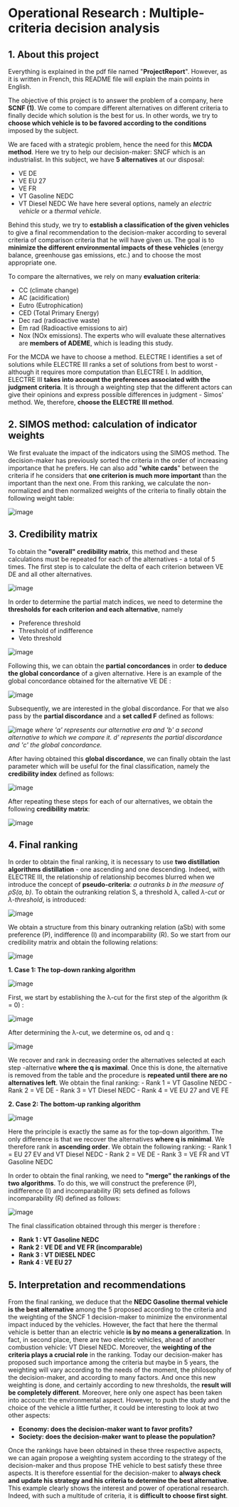 # Operational Research : Multiple-criteria decision analysis

## **1. About this project**

Everything is explained in the pdf file named "**ProjectReport**". However, as it is written in French, this README file will explain the main points in English.

The objective of this project is to answer the problem of a company, here **SCNF (1)**. We come to compare different alternatives on different criteria to finally decide which solution is the best for us. In other words, we try to **choose which vehicle is to be favored according to the conditions** imposed by the subject.

We are faced with a strategic problem, hence the need for this **MCDA method**. Here we try to help our decision-maker: SNCF which is an industrialist.
In this subject, we have **5 alternatives** at our disposal: 
  - VE DE
  - VE EU 27
  - VE FR
  - VT Gasoline NEDC 
  - VT Diesel NEDC
We have here several options, namely an *electric vehicle* or a *thermal vehicle*.

Behind this study, we try to **establish a classification of the given vehicles** to give a final recommendation to the decision-maker according to several criteria of comparison criteria that he will have given us. 
The goal is to **minimize the different environmental impacts of these vehicles** (energy balance, greenhouse gas emissions, etc.) and to choose the most appropriate one.

To compare the alternatives, we rely on many **evaluation criteria**:
  - CC (climate change)
  - AC (acidification)
  - Eutro (Eutrophication)
  - CED (Total Primary Energy)
  - Dec rad (radioactive waste)
  - Em rad (Radioactive emissions to air)
  - Nox (NOx emissions).
The experts who will evaluate these alternatives are **members of ADEME**, which is leading this study.

For the MCDA we have to choose a method. 
ELECTRE I identifies a set of solutions while ELECTRE III ranks a set of solutions from best to worst - although it requires more computation than ELECTRE I. 
In addition, ELECTRE III **takes into account the preferences associated with the judgment criteria**. It is through a weighting step that the different actors can give their opinions and express possible differences in judgment - Simos' method. We, therefore, **choose the ELECTRE III method**.

## **2. SIMOS method: calculation of indicator weights**

We first evaluate the impact of the indicators using the SIMOS method.
The decision-maker has previously sorted the criteria in the order of increasing importance that he prefers. 
He can also add "**white cards**" between the criteria if he considers that **one criterion is much more important** than the important than the next one.
From this ranking, we calculate the non-normalized and then normalized weights of the criteria to finally obtain the following weight table: 

![image](https://user-images.githubusercontent.com/105392989/173569132-bbab417e-7596-4282-bfce-267244a757cc.png)


## **3. Credibility matrix**

To obtain the **"overall" credibility matrix**, this method and these calculations must be repeated for each of the alternatives - a total of 5 times.
The first step is to calculate the delta of each criterion between VE DE and all other alternatives.

![image](https://user-images.githubusercontent.com/105392989/173569241-7e814adb-e22e-47ee-b547-30cbec2cc0bd.png)

In order to determine the partial match indices, we need to determine the **thresholds for each criterion and each alternative**, namely 
  - Preference threshold
  - Threshold of indifference
  - Veto threshold

![image](https://user-images.githubusercontent.com/105392989/173569649-b5944a47-eca2-49fa-b4f5-b02779033873.png)

Following this, we can obtain the **partial concordances** in order **to deduce the global concordance** of a given alternative. Here is an example of the global concordance obtained for the alternative VE DE :

![image](https://user-images.githubusercontent.com/105392989/173570231-321150ad-d9f2-4d5e-98a8-de08619864a4.png)

Subsequently, we are interested in the global discordance. For that we also pass by the **partial discordance** and a **set called F** defined as follows: 

![image](https://user-images.githubusercontent.com/105392989/173570556-a41ba73c-201d-43f7-bec7-1401585f7811.png)
*where 'a' represents our alternative era and 'b' a second alternative to which we compare it.
d' represents the partial discordance and 'c' the global concordance.*

After having obtained this **global discordance**, we can finally obtain the last parameter which will be useful for the final classification, namely the **credibility index** defined as follows: 

![image](https://user-images.githubusercontent.com/105392989/173571553-6a432a1b-f268-448b-8c4f-8a2de5907eb8.png)

After repeating these steps for each of our alternatives, we obtain the following **credibility matrix**: 

![image](https://user-images.githubusercontent.com/105392989/173571803-30e820df-5dcf-4680-8e9d-7f477d95834d.png)


## **4. Final ranking**

In order to obtain the final ranking, it is necessary to use **two distillation algorithms distillation** - one ascending and one descending. Indeed, with ELECTRE III, the relationship of relationship becomes blurred when we introduce the concept of **pseudo-criteria**: *a outranks b in the measure of ρS(a, b)*.
To obtain the outranking relation S, a threshold λ, called *λ-cut* or *λ-threshold*, is introduced:

![image](https://user-images.githubusercontent.com/105392989/173573048-b7f02e2a-daff-4906-9e6b-c7ed97978cb7.png)

We obtain a structure from this binary outranking relation (aSb) with some preference (P), indifference (I) and incomparability (R).
So we start from our credibility matrix and obtain the following relations: 

![image](https://user-images.githubusercontent.com/105392989/173573240-95415988-c4d3-400d-8895-6f2b0fb88ffc.png)

  **1. Case 1: The top-down ranking algorithm**
  
  ![image](https://user-images.githubusercontent.com/105392989/173573623-cd01daa0-593e-4115-9551-56719a2b4ca1.png)

  First, we start by establishing the λ-cut for the first step of the algorithm (k = 0) : 
  
  ![image](https://user-images.githubusercontent.com/105392989/173573788-b897d7de-3bf5-4e4b-a5fb-7e1944bb2285.png)

  After determining the λ-cut, we determine os, od and q :
  
  ![image](https://user-images.githubusercontent.com/105392989/173573911-e2ce6ec7-ab78-43cc-bbcb-8fe806911c37.png)
  
  We recover and rank in decreasing order the alternatives selected at each step -alternative **where the q is maximal**.
  Once this is done, the alternative is removed from the table and the procedure is **repeated until there are no alternatives left**.
  We obtain the final ranking: 
    - Rank 1 = VT Gasoline NEDC
    - Rank 2 = VE DE
    - Rank 3 = VT Diesel NEDC
    - Rank 4 = VE EU 27 and VE FE

  **2. Case 2: The bottom-up ranking algorithm**
  
  ![image](https://user-images.githubusercontent.com/105392989/173573674-606a0382-757e-437d-b071-f301b0916ca3.png)
  
  Here the principle is exactly the same as for the top-down algorithm. The only difference is that we recover the alternatives **where q is minimal**. 
  We therefore rank in **ascending order**.
  We obtain the following ranking:
    - Rank 1 = EU 27 EV and VT Diesel NEDC
    - Rank 2 = VE DE
    - Rank 3 = VE FR and VT Gasoline NEDC
    
In order to obtain the final ranking, we need to **"merge" the rankings of the two algorithms**.
To do this, we will construct the preference (P), indifference (I) and incomparability (R) sets defined as follows incomparability (R) defined as follows:

![image](https://user-images.githubusercontent.com/105392989/173575597-eef13a1b-4333-4289-8cb7-3c4024d63691.png)

The final classification obtained through this merger is therefore :
  - **Rank 1 : VT Gasoline NEDC**
  - **Rank 2 : VE DE and VE FR (incomparable)**
  - **Rank 3 : VT DIESEL NDEC**
  - **Rank 4 : VE EU 27**


## **5. Interpretation and recommendations**

From the final ranking, we deduce that the **NEDC Gasoline thermal vehicle is the best alternative** among the 5 proposed according to the criteria and the weighting of the SNCF 1 decision-maker to minimize the environmental impact induced by the vehicles. 
However, the fact that here the thermal vehicle is better than an electric vehicle **is by no means a generalization**. In fact, in second place, there are two electric vehicles, ahead of another combustion vehicle: VT Diesel NEDC. Moreover, the **weighting of the criteria plays a crucial role** in the ranking. 
Today our decision-maker has proposed such importance among the criteria but maybe in 5 years, the weighting will vary according to the needs of the moment, the philosophy of the decision-maker, and according to many factors. And once this new weighting is done, and certainly according to new thresholds, the **result will be completely different**. 
Moreover, here only one aspect has been taken into account: the environmental aspect. However, to push the study and the choice of the vehicle a little further, it could be interesting to look at two other aspects:

  - **Economy: does the decision-maker want to favor profits?**
  - **Society: does the decision-maker want to please the population?**

Once the rankings have been obtained in these three respective aspects, we can again propose a weighting system according to the strategy of the decision-maker and thus propose THE vehicle to best satisfy these three aspects.
It is therefore essential for the decision-maker to **always check and update his strategy and his criteria to determine the best alternative**.
This example clearly shows the interest and power of operational research. Indeed, with such a multitude of criteria, it is **difficult to choose first sight**.
